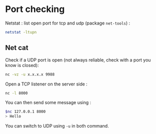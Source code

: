 # Port checking

Netstat : list open port for tcp and udp (package `net-tools`) :
``` bash
netstat -ltupn
```

## Net cat


Check if a UDP port is open (not always reliable, check with a port you know is closed):
```bash
nc -vz -u x.x.x.x 9988
```

Open a TCP listener on the server side :

```bash
nc -l 8000
```

You can then send some message using :

```bash
$nc 127.0.0.1 8000
> Hello
```

You can switch to UDP using `-u` in both command.
